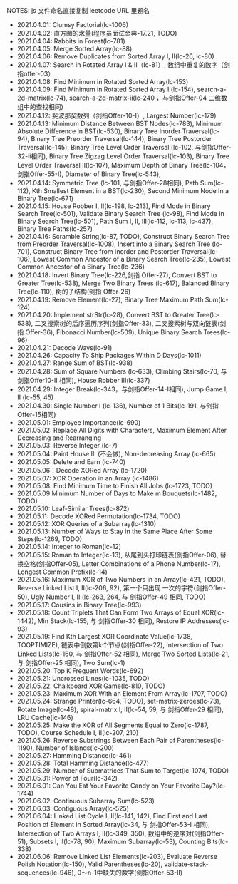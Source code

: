 NOTES: js 文件命名直接复制 leetcode URL 里题名 

- 2021.04.01: Clumsy Factorial(lc-1006) 
- 2021.04.02: 直方图的水量(程序员面试金典-17.21, TODO) 
- 2021.04.04: Rabbits in Forest(lc-781) 
- 2021.04.05: Merge Sorted Array(lc-88) 
- 2021.04.06: Remove Duplicates from Sorted Array I, II(lc-26, lc-80)  
- 2021.04.07: Search in Rotated Array I & II（lc-81）, 数组中重复的数字（剑指offer-03） 
- 2021.04.08: Find Minimum in Rotated Sorted Array(lc-153) 
- 2021.04.09: Find Minimum in Rotated Sorted Array II(lc-154), search-a-2d-matrix(lc-74), search-a-2d-matrix-ii(lc-240
  ，与剑指Offer-04 二维数组中的查找相同) 
- 2021.04.12: 斐波那契数列（剑指Offer-10-I）, Largest Number(lc-179) 
- 2021.04.13: Minimum Distance Between BST Nodes(lc-783), Minimum Absolute Difference in BST(lc-530), Binary Tree 
  Inorder Traversal(lc-94), 
  Binary Tree Preorder Traversal(lc-144), Binary Tree Postorder Traversal(lc-145), Binary Tree Level Order Traversal 
  (lc-102, 与剑指Offer-32-ii相同), Binary Tree Zigzag Level Order Traversal(lc-103), Binary Tree Level Order Traversal II(lc-107), Maximum 
  Depth of Binary Tree(lc-104，剑指Offer-55-I), Diameter of Binary Tree(lc-543), 
- 2021.04.14: Symmetric Tree (lc-101, 与剑指Offer-28相同), Path Sum(lc-112), Kth Smallest Element in a BST(lc-230), Second Minimum Node 
  In a Binary Tree(lc-671)
- 2021.04.15: House Robber I, II(lc-198, lc-213), Find Mode in Binary Search Tree(lc-501), Validate Binary Search 
  Tree (lc-98), Find Mode in Binary Search Tree(lc-501), Path Sum I, II, III(lc-112, lc-113, lc-437), Binary Tree 
  Paths(lc-257) 
- 2021.04.16: Scramble String(lc-87, TODO), Construct Binary Search Tree from Preorder Traversal(lc-1008), Insert into
  a Binary Search Tree (lc-701), Construct Binary Tree from Inorder and Postorder Traversal(lc-106), Lowest Common 
  Ancestor of a Binary Search Tree(lc-235), Lowest Common Ancestor of a Binary Tree(lc-236)
- 2021.04.18: Invert Binary Tree(lc-226,剑指 Offer-27), Convert BST to Greater Tree(lc-538), Merge Two Binary Trees 
  (lc-617), Balanced Binary Tree(lc-110), 树的子结构(剑指 Offer-26) 
- 2021.04.19: Remove Element(lc-27), Binary Tree Maximum Path Sum(lc-124)
- 2021.04.20: Implement strStr(lc-28), Convert BST to Greater Tree(lc-538), 二叉搜索树的后序遍历序列(剑指Offer-33),
  二叉搜索树与双向链表(剑指 Offer-36), Fibonacci Number(lc-509), Unique Binary Search Trees(lc-96)
- 2021.04.21: Decode Ways(lc-91)    
- 2021.04.26: Capacity To Ship Packages Within D Days(lc-1011)
- 2021.04.27: Range Sum of BST(lc-938) 
- 2021.04.28: Sum of Square Numbers (lc-633), Climbing Stairs(lc-70, 与 剑指Offer10-II 相同), House Robber III(lc-337)
- 2021.04.29: Integer Break(lc-343，与剑指Offer-14-I相同), Jump Game I, II (lc-55, 45) 
- 2021.04.30: Single Number I (lc-136), Number of 1 Bits(lc-191, 与剑指Offer-15相同) 
- 2021.05.01: Employee Importance(lc-690)
- 2021.05.02: Replace All Digits with Characters, Maximum Element After Decreasing and Rearranging 
- 2021.05.03: Reverse Integer (lc-7) 
- 2021.05.04: Paint House III (不会做), Non-decreasing Array (lc-665) 
- 2021.05.05: Delete and Earn (lc-740) 
- 2021.05.06：Decode XORed Array (lc-1720) 
- 2021.05.07: XOR Operation in an Array (lc-1486)
- 2021.05.08: Find Minimum Time to Finish All Jobs (lc-1723, TODO)
- 2021.05.09 Minimum Number of Days to Make m Bouquets(lc-1482, TODO)  
- 2021.05.10: Leaf-Similar Trees(lc-872)  
- 2021.05.11: Decode XORed Permutation(lc-1734, TODO) 
- 2021.05.12: XOR Queries of a Subarray(lc-1310)
- 2021.05.13: Number of Ways to Stay in the Same Place After Some Steps(lc-1269, TODO) 
- 2021.05.14: Integer to Roman(lc-12)
- 2021.05.15: Roman to Integer(lc-13), 从尾到头打印链表(剑指Offer-06), 替换空格(剑指Offer-05), Letter Combinations of a Phone
  Number(lc-17), Longest Common Prefix(lc-14)
- 2021.05.16: Maximum XOR of Two Numbers in an Array(lc-421, TODO), Reverse Linked List I, II(lc-206, 92), 第一个只出现
  一次的字符(剑指Offer-50), Ugly Number I, II (lc-263, 264, 与 剑指Offer-49 相同, TODO)
- 2021.05.17: Cousins in Binary Tree(lc-993) 
- 2021.05.18: Count Triplets That Can Form Two Arrays of Equal XOR(lc-1442), Min Stack(lc-155, 与 剑指Offer-30 相同), 
  Restore IP Addresses(lc-93) 
- 2021.05.19: Find Kth Largest XOR Coordinate Value(lc-1738, TOOPTIMIZE), 链表中倒数第k个节点(剑指Offer-22),
  Intersection of Two Linked Lists(lc-160, 与 剑指Offer-52 相同), Merge Two Sorted Lists(lc-21, 与 剑指Offer-25 相同),
  Two Sum(lc-1) 
- 2021.05.20: Top K Frequent Words(lc-692)
- 2021.05.21: Uncrossed Lines(lc-1035, TODO)  
- 2021.05.22: Chalkboard XOR Game(lc-810, TODO) 
- 2021.05.23: Maximum XOR With an Element From Array(lc-1707, TODO) 
- 2021.05.24: Strange Printer(lc-664, TODO), set-matrix-zeroes(lc-73), Rotate Image(lc-48),
  spiral-matrix I, II(lc-54, 59, 与 剑指Offer-29 相同), LRU Cache(lc-146) 
- 2021.05.25: Make the XOR of All Segments Equal to Zero(lc-1787, TODO), Course Schedule I, II(lc-207, 210)  
- 2021.05.26: Reverse Substrings Between Each Pair of Parentheses(lc-1190), Number of Islands(lc-200) 
- 2021.05.27: Hamming Distance(lc-461) 
- 2021.05.28: Total Hamming Distance(lc-477) 
- 2021.05.29: Number of Submatrices That Sum to Target(lc-1074, TODO) 
- 2021.05.31: Power of Four(lc-342) 
- 2021.06.01: Can You Eat Your Favorite Candy on Your Favorite Day?(lc-1744) 
- 2021.06.02: Continuous Subarray Sum(lc-523) 
- 2021.06.03: Contiguous Array(lc-525)  
- 2021.06.04: Linked List Cycle I, II(lc-141, 142), Find First and Last Position of Element in Sorted 
  Array(lc-34, 与 剑指Offer-53-I 相同), Intersection of Two Arrays I, II(lc-349, 350), 数组中的逆序对(剑指Offer-51),
  Subsets I, II(lc-78, 90), Maximum Subarray(lc-53), Counting Bits(lc-338) 
- 2021.06.06: Remove Linked List Elements(lc-203), Evaluate Reverse Polish Notation(lc-150), Valid Parentheses(lc-20),
  validate-stack-sequences(lc-946), 0～n-1中缺失的数字(剑指Offer-53-II)









 